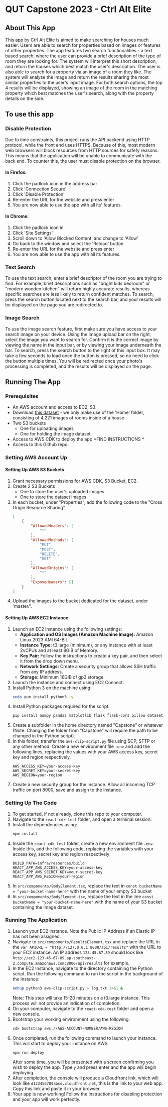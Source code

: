 # QUT Capstone 2023 - Ctrl Alt Elite

## About This App

This app by Ctrl Alt Elite is aimed to make searching for houses much easier. Users are able to search for properties based on images or features of other properties. The app features two search functionalities - a text based search, where the user can provide a brief description of the type of room they are looking for. The system will interpret this short description, and return the houses which best match the user's description. The user is also able to search for a property via an image of a room they like. The system will analyse the image and return the results sharing the most similar properties to the user's input image. For both search options, the top 4 results will be displayed, showing an image of the room in the matching property which best matches the user's search, along with the property details on the side. 



## To use this app
### Disable Protection
Due to time constraints, this project runs the API backend using HTTP protocol, while the front end uses HTTPS. Because of this, most modern web browsers will block resources from HTTP sources for safety reasons. This means that the application will be unable to communicate with the back end. To counter this, the user must disable protection on the browser. 
#### In Firefox:
1. Click the padlock icon in the address bar
2. Click 'Connection Secure'
3. Click 'Disable Protection'
4. Re-enter the URL for the website and press enter
5. You are now able to use the app with all its' features.
#### In Chrome:
1. Click the padlock icon in
2. Click 'Site Settings'
3. Scroll down to 'Allow Blocked Content' and change to 'Allow'
4. Go back to the window and select the 'Reload' button
5. Re-enter the URL for the website and press enter
6. You are now able to use the app with all its features.
### Text Search
To use the text search, enter a brief descriptor of the room you are trying to find. For example, brief descriptions such as "bright kids bedroom" or "modern wooden kitchen" will return highly accurate results, whereas specific searches are less likely to return confident matches. To search, press the search button located next to the search bar, and your results will be displayed on the page you are redirected to.
### Image Search
To use the image search feature, first make sure you have access to your search image on your device. Using the image upload bar on the right, select the image you want to search for. Confirm it is the correct image by viewing the name in the input bar, or by viewing your image underneath the bar. To search, press the search button to the right of this input box. It may take a few seconds to load once the button is pressed, so no need to click the button multiple times. You will be redirected once your photo's processing is completed, and the results will be displayed on the page.


## Running The App
### Prerequisites
- An AWS account and access to EC2, S3.
- Download [this dataset](http://web.mit.edu/torralba/www/indoor.html) - we only make use of the 'Home' folder, consisting of 4,221 images of rooms inside of a house.
- Two S3 buckets
	- One for uploading images
	- One for holding the image dataset
- Access to AWS CDK to deploy the app \*FIND INSTRUCTIONS \*
- Access to this Github repo.
### Setting AWS Account Up
#### Setting Up AWS S3 Buckets
1. Grant necessary permissions for AWS CDK, S3 Bucket, EC2.
2. Create 2 S3 Buckets
	- One to store the user's uploaded images
	- One to store the dataset images
3. In each bucket, under "Properties", add the following code to the "Cross Origin Resource Sharing"
    ```json
    [
        {
            "AllowedHeaders": [
                "*"
            ],
            "AllowedMethods": [
                "PUT",
                "POST",
                "DELETE",
                "GET"
            ],
            "AllowedOrigins": [
                "*"
            ],
            "ExposeHeaders": []
        }
    ]
    ```
4. Upload the images to the bucket dedicated for the dataset, under 'master/'.

#### Setting Up AWS EC2 Instance
1. Launch an EC2 instance using the following settings:
	- **Application and OS Images (Amazon Machine Image):** Amazon Linux 2023 AMI 64-Bit.
	- **Instance Type:** t3.large (minimum), or any instance with at least 2vCPUs and at least 8GiB of Memory.
	- **Key Pair:** Follow the instructions to create a key pair, and then select it from the drop down menu.
	- **Network Settings:** Create a security group that allows SSH traffic from any IP address.
	- **Storage:** Minimum 16GiB of gp3 storage. 
2. Launch the instance and connect using EC2 Connect.
3. Install Python 3 on the machine using:
   ``` bash
   sudo yum install python3 -y
   ```
4. Install Python packages required for the script:
   ``` bash
   pip install numpy pandas matplotlib flask flask-cors pillow datasets transformers pathlib scikit-learn boto3 dotenv
   ```
5. Create a subfolder in the home directory named "Capstone" or whatever (Note: Changing the folder from "Capstone" will require the path to be changed in the Python script).
6. In this folder, transfer the `aws-clip-script.py` file using SCP, SFTP or any other method. Create a new environment file `.env` and add the following lines, replacing the values with your AWS access key, secret key and region respectively.
   ```
   AWS_ACCESS_KEY=your-access-key
   AWS_SECRET_KEY=your-secret-key 
   AWS_REGION=your-region
   ```
7. Create a new security group for the instance. Allow all incoming TCP traffic on port 8000, save and assign to the instance.

### Setting Up The Code
1. To get started, if not already, clone this repo to your computer.
2. Navigate to the `react-cdk-test` folder, and open a terminal session.
3. Install the dependencies using:
    ``` bash
    npm install
    ```
4. Inside the `react-cdk-test` folder, create a new environment file `.env`. Inside this, add the following code, replacing the variables with your access key, secret key and region respectively:
    ``` .env
    BUILD_PATH=infra/resources/build
    REACT_APP_AWS_ACCESS_KEY=your-access-key
    REACT_APP_AWS_SECRET_KEY=your-secret-key
    REACT_APP_AWS_REGION=your-region
    ```
5. In `src/components/BodyElement.tsx`, replace the text in `const bucketName = "your-bucket-name-here"` with the name of your empty S3 bucket
6. In `src/components/BodyElement.tsx`, replace the text in the line `const bucketName = "your-bucket-name-here"` with the name of your S3 bucket containing the image dataset.

### Running The Application
1. Launch your EC2 instance. Note the Public IP Address if an Elastic IP has not been assigned. 
2. Navigate to `src/components/ResultsElement.tsx` and replace the URL in the `var APIURL = "http://127.0.0.1:8000/api/results"` with the URL to your EC2 instance. An IP address `123.45.67.89` should look like `http://ec2-123-45-67-89.ap-southeast-2.compute.amazonaws.com:8000/api/results` for example.
3. In the EC2 Instance, navigate to the directory containing the Python script. Run the following command to run the script in the background of the instance:
   ``` bash
   nohup python3 aws-clip-script.py > log.txt 2>&1 &
   ```
    Note: This step will take 15-20 minutes on a t3.large instance. This process will not  provide an indication of completion. 
4. On your computer, navigate to the `react-cdk-test` folder and open a new console.
5. Bootstrap your working environment using the following:
   ``` bash
   cdk bootstrap aws://AWS-ACCOUNT-NUMBER/AWS-REGION
   ```
6. Once completed, run the following command to launch your instance. This will start to deploy your instance on AWS.
   ``` bash
   npm run deploy
   ```
	After some time, you will be presented with a screen confirming you wish to deploy the app. Type `y` and press enter and the app will begin deploying.
7. After completion, the console will produce a Cloudfront link, which will look like `d123456789abcd.cloudfront.net`, this is the link to your web app. Copy this link and paste it in your browser.
8. Your app is now working! Follow the instructions for disabling protection and your app will work perfectly.